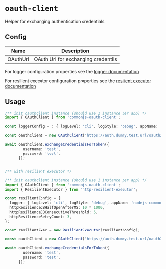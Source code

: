 # `oauth-client`

Helper for exchanging authentication credentials

## Config

| Name                                        | Description                                                           |
| ------------------------------------------- | --------------------------------------------------------------------- |
| OAuthUrl                                    | OAuth Url for exchanging credentils                                   |

For logger configuration properties see the
[logger documentation](https://gitlab.byteprophecy.accenture.com/dataverse/common-nodejs-components/blob/develop/packages/logger/README.md)

For resilient executor configuration properties see the
[resilient executor documentation](https://gitlab.byteprophecy.accenture.com/dataverse/common-nodejs-components/blob/develop/packages/http-resilient-executor/README.md)


## Usage

```typescript
/** init oauthclient instance (should use 1 instance per app) */
import { OAuthClient } from 'commonjs-oauth-client';

const loggerConfig = : { logLevel: 'cli', logStyle: 'debug', appName: 'nodejs-commons', moduleName: 'ResilientExecutor' }, // logger configuration

const oauthClient = new OAuthClient('https://auth.dummy.test.url/oauth2/token', loggerconfig);

await oauthClient.exchangeCredentialsForToken({
        username: 'test',
        password: 'test',
      });


/** with resilient executor */

/** init oauthclient instance (should use 1 instance per app) */
import { OAuthClient } from 'commonjs-oauth-client';
import { ResilientExecutor } from 'http-resilient-executor';

const resilientConfig = {
  logger: { logLevel: 'cli', logStyle: 'debug', appName: 'nodejs-commons', moduleName: 'ResilientExecutor' }, // logger configuration
  httpResilienceCBHalfOpenAfterMS: 10 * 1000,
  httpResilienceCBConsecutiveThreshold: 5,
  httpResilienceRetryCount: 3,
};

const resilientExec = new ResilientExecutor(resilientConfig);

const oauthClient = new OAuthClient('https://auth.dummy.test.url/oauth2/token', loggerconfig, resilientExec);

await oauthClient.exchangeCredentialsForToken({
        username: 'test',
        password: 'test',
      });
```
